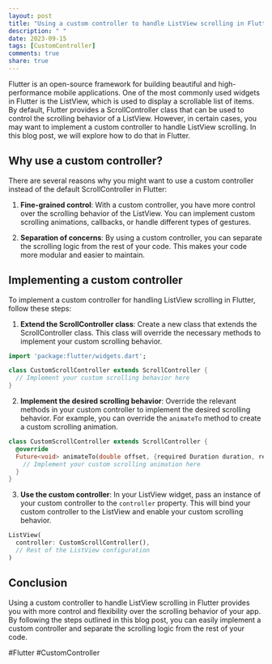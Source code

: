 ```yaml
---
layout: post
title: "Using a custom controller to handle ListView scrolling in Flutter."
description: " "
date: 2023-09-15
tags: [CustomController]
comments: true
share: true
---
```


Flutter is an open-source framework for building beautiful and high-performance mobile applications. One of the most commonly used widgets in Flutter is the ListView, which is used to display a scrollable list of items. By default, Flutter provides a ScrollController class that can be used to control the scrolling behavior of a ListView. However, in certain cases, you may want to implement a custom controller to handle ListView scrolling. In this blog post, we will explore how to do that in Flutter.

## Why use a custom controller?

There are several reasons why you might want to use a custom controller instead of the default ScrollController in Flutter:

1. **Fine-grained control**: With a custom controller, you have more control over the scrolling behavior of the ListView. You can implement custom scrolling animations, callbacks, or handle different types of gestures.

2. **Separation of concerns**: By using a custom controller, you can separate the scrolling logic from the rest of your code. This makes your code more modular and easier to maintain.

## Implementing a custom controller

To implement a custom controller for handling ListView scrolling in Flutter, follow these steps:

1. **Extend the ScrollController class**: Create a new class that extends the ScrollController class. This class will override the necessary methods to implement your custom scrolling behavior.

```dart
import 'package:flutter/widgets.dart';

class CustomScrollController extends ScrollController {
  // Implement your custom scrolling behavior here
}
```

2. **Implement the desired scrolling behavior**: Override the relevant methods in your custom controller to implement the desired scrolling behavior. For example, you can override the `animateTo` method to create a custom scrolling animation.

```dart
class CustomScrollController extends ScrollController {
  @override
  Future<void> animateTo(double offset, {required Duration duration, required Curve curve}) {
    // Implement your custom scrolling animation here
  }
}
```

3. **Use the custom controller**: In your ListView widget, pass an instance of your custom controller to the `controller` property. This will bind your custom controller to the ListView and enable your custom scrolling behavior.

```dart
ListView(
  controller: CustomScrollController(),
  // Rest of the ListView configuration
)
```

## Conclusion

Using a custom controller to handle ListView scrolling in Flutter provides you with more control and flexibility over the scrolling behavior of your app. By following the steps outlined in this blog post, you can easily implement a custom controller and separate the scrolling logic from the rest of your code.

#Flutter #CustomController